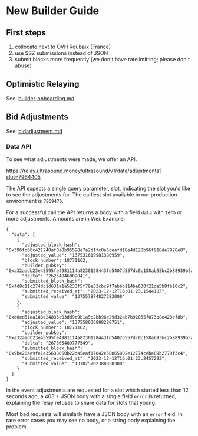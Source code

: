 # New Builder Guide

## First steps
1. collocate next to OVH Roubaix (France)
2. use SSZ submissions instead of JSON
3. submit blocks more frequently (we don't have ratelimitting; please don't abuse)

## Optimistic Relaying
See: [builder-onboarding.md](https://github.com/ultrasoundmoney/mev-boost-relay/blob/prod-optimistic-relaying/docs/optimistic/builder-onboarding.md)

## Bid Adjustments
See: [bidadjustment.md](https://gist.github.com/blombern/c2550a5245d8c2996b688d2db5fd160b)

### Data API
To see what adjustments were made, we offer an API.

https://relay.ultrasound.money/ultrasound/v1/data/adjustments?slot=7964405

The API expects a single query parameter, slot, indicating the slot you'd like to see the adjustments for. The earliest slot available in our production environment is `7869470`.

For a successful call the API returns a body with a field `data` with zero or more adjustments. Amounts are in Wei.
Example:
```
{
  "data": [
    {
      "adjusted_block_hash": "0x396fc66c421240af8a0b95598e7a2d1fc0e6ceafd18e4d128b96f918de7928e8",
      "adjusted_value": "137531619981380959",
      "block_number": 18771162,
      "builder_pubkey": "0xa32aadb23e45595fe4981114a8230128443fd5407d557dc0c158ab93bc2b88939b5a87a84b6863b0d04a4b5a2447f847",
      "delta": "26254846002041",
      "submitted_block_hash": "0xfd8c11c274dc1d631a1a5233f5f79e33cbc9f7abbb114ba630f21de5b8fb10c2",
      "submitted_received_at": "2023-12-12T16:01:23.154418Z",
      "submitted_value": "137557874827383000"
    },
    {
      "adjusted_block_hash": "0xd0ed51aa188e24836c03dd9c9b1a5c2bb96e29d32ab7b92055f073b8e423ef8b",
      "adjusted_value": "137558036898280751",
      "block_number": 18771162,
      "builder_pubkey": "0xa32aadb23e45595fe4981114a8230128443fd5407d557dc0c158ab93bc2b88939b5a87a84b6863b0d04a4b5a2447f847",
      "delta": "267665489777549",
      "submitted_block_hash": "0x9be20ae9fe1e35638050b22da5eaf17042e58065802e12774cebe89b2779f3c4",
      "submitted_received_at": "2023-12-12T16:01:23.245729Z",
      "submitted_value": "137825702388058300"
    }
  ]
}
```

In the event adjustments are requested for a slot which started less than 12 seconds ago, a 403 + JSON body with a single field `error` is returned, explaining the relay refuses to share data for slots that young.

Most bad requests will similarly have a JSON body with an `error` field. In rare error cases you may see no body, or a string body explaining the problem.
